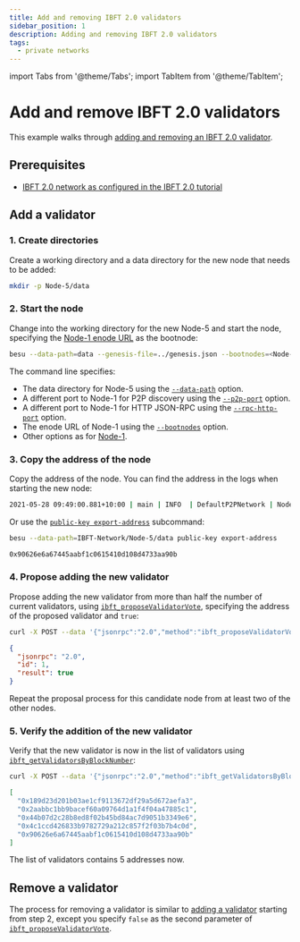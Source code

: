 ```yaml
---
title: Add and removing IBFT 2.0 validators
sidebar_position: 1
description: Adding and removing IBFT 2.0 validators
tags:
  - private networks
---
```


import Tabs from '@theme/Tabs';
import TabItem from '@theme/TabItem';

# Add and remove IBFT 2.0 validators

This example walks through [adding and removing an IBFT 2.0 validator](../../how-to/configure/consensus/ibft.md#add-and-remove-validators).

## Prerequisites

- [IBFT 2.0 network as configured in the IBFT 2.0 tutorial](index.md)

## Add a validator

### 1. Create directories

Create a working directory and a data directory for the new node that needs to be added:

```bash
mkdir -p Node-5/data
```

### 2. Start the node

Change into the working directory for the new Node-5 and start the node, specifying the [Node-1 enode URL](index.md#6-start-the-first-node-as-the-bootnode) as the bootnode:

```bash
besu --data-path=data --genesis-file=../genesis.json --bootnodes=<Node-1 Enode URL> --p2p-port=30307 --rpc-http-enabled --rpc-http-api=ETH,NET,IBFT --host-allowlist="*" --rpc-http-cors-origins="all" --rpc-http-port=8549 --profile=ENTERPRISE
```

The command line specifies:

- The data directory for Node-5 using the [`--data-path`](../../../public-networks/reference/cli/options.md#data-path) option.
- A different port to Node-1 for P2P discovery using the [`--p2p-port`](../../../public-networks/reference/cli/options.md#p2p-port) option.
- A different port to Node-1 for HTTP JSON-RPC using the [`--rpc-http-port`](../../../public-networks/reference/cli/options.md#rpc-http-port) option.
- The enode URL of Node-1 using the [`--bootnodes`](../../../public-networks/reference/cli/options.md#bootnodes) option.
- Other options as for [Node-1](index.md#6-start-the-first-node-as-the-bootnode).

### 3. Copy the address of the node

Copy the address of the node. You can find the address in the logs when starting the new node:

```bash
2021-05-28 09:49:00.881+10:00 | main | INFO  | DefaultP2PNetwork | Node address 0x90626e6a67445aabf1c0615410d108d4733aa90b
```

Or use the [`public-key export-address`](../../../public-networks/reference/cli/subcommands.md#export-address) subcommand:

<Tabs>

<TabItem value="Subcommand" label="Subcommand" default>

```bash
besu --data-path=IBFT-Network/Node-5/data public-key export-address
```

</TabItem>

<TabItem value="Output" label="Output">

```bash
0x90626e6a67445aabf1c0615410d108d4733aa90b
```

</TabItem>

</Tabs>

### 4. Propose adding the new validator

Propose adding the new validator from more than half the number of current validators, using [`ibft_proposeValidatorVote`](../../../public-networks/reference/api/index.md#ibft_proposevalidatorvote), specifying the address of the proposed validator and `true`:

<Tabs>

<TabItem value="curl HTTP request" label="curl HTTP request" default>

```bash
curl -X POST --data '{"jsonrpc":"2.0","method":"ibft_proposeValidatorVote","params":["0x90626e6a67445aabf1c0615410d108d4733aa90b", true], "id":1}' http://127.0.0.1:8545/ -H "Content-Type: application/json"
```

</TabItem>

<TabItem value="JSON result" label="JSON result">

```json
{
  "jsonrpc": "2.0",
  "id": 1,
  "result": true
}
```
</TabItem>

</Tabs>

Repeat the proposal process for this candidate node from at least two of the other nodes.

### 5. Verify the addition of the new validator

Verify that the new validator is now in the list of validators using [`ibft_getValidatorsByBlockNumber`](../../../public-networks/reference/api/index.md#ibft_getvalidatorsbyblocknumber):

<Tabs>

<TabItem value="curl HTTP request" label="curl HTTP request" default>

```bash
curl -X POST --data '{"jsonrpc":"2.0","method":"ibft_getValidatorsByBlockNumber","params":["latest"], "id":1}' http://127.0.0.1:8545/ -H "Content-Type: application/json"
```
</TabItem>

<TabItem value="JSON result" label="JSON result">

```json
[
  "0x189d23d201b03ae1cf9113672df29a5d672aefa3",
  "0x2aabbc1bb9bacef60a09764d1a1f4f04a47885c1",
  "0x44b07d2c28b8ed8f02b45bd84ac7d9051b3349e6",
  "0x4c1ccd426833b9782729a212c857f2f03b7b4c0d",
  "0x90626e6a67445aabf1c0615410d108d4733aa90b"
]
```
</TabItem>

</Tabs>

The list of validators contains 5 addresses now.

## Remove a validator

The process for removing a validator is similar to [adding a validator](#add-a-validator) starting from step 2, except you specify `false` as the second parameter of [`ibft_proposeValidatorVote`](../../../public-networks/reference/api/index.md#ibft_proposevalidatorvote).
